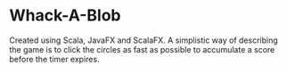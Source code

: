 # Whack-A-Blob
Created using Scala, JavaFX and ScalaFX. A simplistic way of describing the game is to click the circles as fast as possible to accumulate a score before the timer expires.
